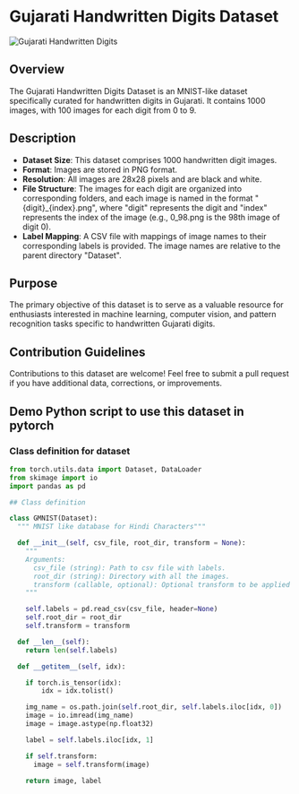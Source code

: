 # Gujarati Handwritten Digits Dataset

![Gujarati Handwritten Digits](https://github.com/kishanjesalpura/Gujarati-digits-dataset/)

## Overview
The Gujarati Handwritten Digits Dataset is an MNIST-like dataset specifically curated for handwritten digits in Gujarati. It contains 1000 images, with 100 images for each digit from 0 to 9.

## Description
- **Dataset Size**: This dataset comprises 1000 handwritten digit images.
- **Format**: Images are stored in PNG format.
- **Resolution**: All images are 28x28 pixels and are black and white.
- **File Structure**: The images for each digit are organized into corresponding folders, and each image is named in the format "{digit}_{index}.png", where "digit" represents the digit and "index" represents the index of the image (e.g., 0_98.png is the 98th image of digit 0).
- **Label Mapping**: A CSV file with mappings of image names to their corresponding labels is provided. The image names are relative to the parent directory "Dataset".

## Purpose
The primary objective of this dataset is to serve as a valuable resource for enthusiasts interested in machine learning, computer vision, and pattern recognition tasks specific to handwritten Gujarati digits.

## Contribution Guidelines
Contributions to this dataset are welcome! Feel free to submit a pull request if you have additional data, corrections, or improvements.

## Demo Python script to use this dataset in pytorch

### Class definition for dataset

```python
from torch.utils.data import Dataset, DataLoader
from skimage import io
import pandas as pd

## Class definition

class GMNIST(Dataset):
  """ MNIST like database for Hindi Characters"""

  def __init__(self, csv_file, root_dir, transform = None):
    """
    Arguments:
      csv_file (string): Path to csv file with labels.
      root_dir (string): Directory with all the images.
      transform (callable, optional): Optional transform to be applied on a sample.
    """

    self.labels = pd.read_csv(csv_file, header=None)
    self.root_dir = root_dir
    self.transform = transform

  def __len__(self):
    return len(self.labels)

  def __getitem__(self, idx):

    if torch.is_tensor(idx):
        idx = idx.tolist()

    img_name = os.path.join(self.root_dir, self.labels.iloc[idx, 0])
    image = io.imread(img_name)
    image = image.astype(np.float32)

    label = self.labels.iloc[idx, 1]

    if self.transform:
      image = self.transform(image)

    return image, label
```
